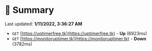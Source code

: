 # 📖 Summary
Last updated: **1/11/2022, 3:36:27 AM**

- `GET` [https://uptimerfree.tk](https://uptimerfree.tk) - **Up** (6923ms)
- `GET` [https://monitoruptimer.tk](https://monitoruptimer.tk) - **Down** (3782ms)
